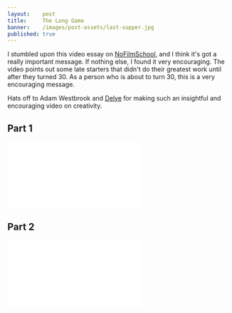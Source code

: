 ```yaml
---
layout:    post
title:     The Long Game
banner:    /images/post-assets/last-supper.jpg
published: true
---
```


I stumbled upon this video essay on [NoFilmSchool](http://nofilmschool.com/2014/05/da-vinci-was-a-loser-failure-stories-you-need-to-hear/?hvid=3pCoTY), and I think it's got a really important message. If nothing else, I found it very encouraging. The video points out some late starters that didn't do their greatest work until after they turned 30. As a person who is about to turn 30, this is a very encouraging message.

Hats off to Adam Westbrook and [Delve](http://delve.tv/) for making such an insightful and encouraging video on creativity.

<!-- more -->

## Part 1

<div class="video-container">
<iframe src="//player.vimeo.com/video/84022735?title=0&amp;byline=0&amp;portrait=0&amp;color=ffffff" frameborder="0" webkitallowfullscreen mozallowfullscreen allowfullscreen></iframe>
</div>

## Part 2

<div class="video-container">
<iframe src="//player.vimeo.com/video/87448006?title=0&amp;byline=0&amp;portrait=0&amp;badge=0&amp;color=ffffff" frameborder="0" webkitallowfullscreen mozallowfullscreen allowfullscreen></iframe>
</div>
